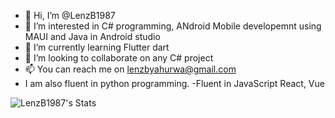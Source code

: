 - 👋 Hi, I’m @LenzB1987
- 👀 I’m interested in C# programming, ANdroid Mobile developemnt using MAUI and Java in Android studio
- 🌱 I’m currently learning Flutter dart
- 💞️ I’m looking to collaborate on any C# project
- 📫 You can reach me on lenzbyahurwa@gmail.com
- I am also fluent in python programming.
-Fluent in JavaScript React, Vue
<!---
LenzB1987/LenzB1987 is a ✨ special ✨ repository because its `README.md` (this file) appears on your GitHub profile.
You can click the Preview link to take a look at your changes.
--->
![LenzB1987's Stats](https://github-readme-stats.vercel.app/api?username=LenzB1987&theme=vue-dark&show_icons=true&hide_border=true&count_private=true)
